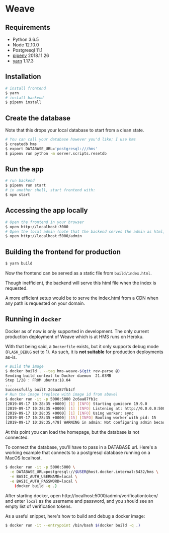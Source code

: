 # Weave

## Requirements

- Python 3.6.5
- Node 12.10.0
- Postgresql 11.1
- [pipenv](https://github.com/pypa/pipenv#installation) 2018.11.26
- [yarn](https://yarnpkg.com/en/docs/install) 1.17.3

## Installation

```sh
# install frontend
$ yarn
# install backend
$ pipenv install
```

## Create the database

Note that this drops your local database to start from a clean state.

```sh
# You can call your database however you'd like; I use hms
$ createdb hms
$ export DATABASE_URL='postgresql:///hms'
$ pipenv run python -m server.scripts.resetdb
```

## Run the app

```sh
# run backend
$ pipenv run start
# in another shell, start frontend with:
$ npm start
```

## Accessing the app locally

```sh
# Open the frontend in your browser
$ open http://localhost:3000
# Open the local admin (note that the backend serves the admin as html, rather than the frontend serving it)
$ open http://localhost:5000/admin
```

## Building the frontend for production

```sh
$ yarn build
```

Now the frontend can be served as a static file from `build/index.html`.

Though inefficient, the backend will serve this html file when the index is requested.

A more efficient setup would be to serve the index.html from a CDN when any path
is requested on your domain.

## Running in `docker`

Docker as of now is only supported in development.
The only current production deployment of Weave which is at HMS runs on Heroku.

With that being said, a `Dockerfile` exists, but it only supports debug mode (`FLASK_DEBUG` set to 1).
As such, it is **not suitable** for production deployments as-is.

```sh
# Build the image
$ docker build . --tag hms-weave-$(git rev-parse @)
Sending build context to Docker daemon  21.03MB
Step 1/28 : FROM ubuntu:18.04
...
Successfully built 2c6aa87fb1cf
# Run the image (replace with image id from above)
$ docker run -it -p 5000:5000 2c6aa87fb1c
[2019-09-17 10:28:35 +0000] [1] [INFO] Starting gunicorn 19.9.0
[2019-09-17 10:28:35 +0000] [1] [INFO] Listening at: http://0.0.0.0:5000 (1)
[2019-09-17 10:28:35 +0000] [1] [INFO] Using worker: sync
[2019-09-17 10:28:35 +0000] [15] [INFO] Booting worker with pid: 15
[2019-09-17 10:28:35,478] WARNING in admin: Not configuring admin because BASIC_AUTH_USERNAME and BASIC_AUTH_PASSWORD are not set.
```

At this point you can load the homepage, but the database is not connected.

To connect the database, you'll have to pass in a DATABASE url. Here's a working example
that connects to a postgresql database running on a MacOS localhost.

```sh
$ docker run -it -p 5000:5000 \
  -e DATABASE_URL=postgresql://$USER@host.docker.internal:5432/hms \
  -e BASIC_AUTH_USERNAME=local \
  -e BASIC_AUTH_PASSWORD=local \
    (docker build -q .)
```

After starting docker, open http://localhost:5000/admin/verificationtoken/ and enter `local`
as the username and password, and you should see an empty list of verification tokens.


As a useful snippet, here's how to build and debug a docker image:

```sh
$ docker run -it --entrypoint /bin/bash $(docker build -q .)
```
